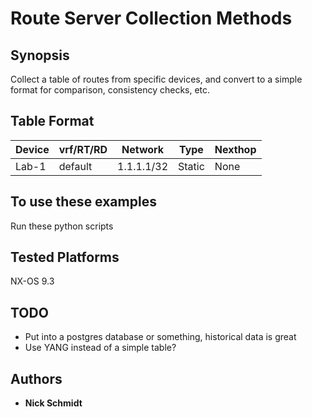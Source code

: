 # Route Server Collection Methods

## Synopsis

Collect a table of routes from specific devices, and convert to a simple format for comparison, consistency checks, etc.

## Table Format

|Device	|vrf/RT/RD	|Network	|Type	|Nexthop	|
|---	|---	|---	|---	|---	|
|Lab-1  |default    |1.1.1.1/32 |Static |None   |

## To use these examples

Run these python scripts

## Tested Platforms

NX-OS 9.3

## TODO

* Put into a postgres database or something, historical data is great
* Use YANG instead of a simple table?

## Authors

* **Nick Schmidt**
